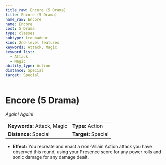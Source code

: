 ```yaml
---
title_raw: Encore (5 Drama)
title: Encore (5 Drama)
name_raw: Encore
name: Encore
cost: 5 Drama
type: classes
subtype: troubadour
kind: 2nd-level features
keywords: Attack, Magic
keyword_list:
  - Attack
  - Magic
ability_type: Action
distance: Special
target: Special
---
```


# Encore (5 Drama)

*Again! Again!*

|                             |                     |
| :-------------------------- | :------------------ |
| **Keywords:** Attack, Magic | **Type:** Action    |
| **Distance:** Special       | **Target:** Special |

- **Effect:** You recreate and enact a non-Villain Action attack you have observed this round, using your Presence score for any power rolls and sonic damage for any damage dealt.
